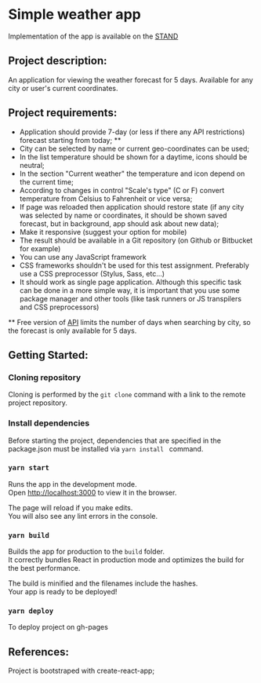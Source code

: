 # Simple weather app

Implementation of the app is available on the [STAND](https://feinminen.github.io/weather-forecast-app/)

## Project description:

An application for viewing the weather forecast for 5 days. Available for any city or user's current coordinates.

## Project requirements:

- Application should provide 7-day (or less if there any API restrictions) forecast starting from
today; **
- City can be selected by name or current geo-coordinates can be used;
- In the list temperature should be shown for a daytime, icons should be neutral;
- In the section "Current weather" the temperature and icon depend on the current time;
- According to changes in control "Scale's type" (C or F) convert temperature from Celsius to
Fahrenheit or vice versa;
- If page was reloaded then application should restore state (if any city was selected by name or
coordinates, it should be shown saved forecast, but in background, app should ask about new
data);
- Make it responsive (suggest your option for mobile)
- The result should be available in a Git repository (on Github or Bitbucket for example)
- You can use any JavaScript framework
- CSS frameworks shouldn't be used for this test assignment. Preferably use a CSS preprocessor
(Stylus, Sass, etc...)
- It should work as single page application. Although this specific task can be done in a more
simple way, it is important that you use some package manager and other tools (like task runners
or JS transpilers and CSS preprocessors)

** Free version of [API](https://openweathermap.org/forecast5) limits the number of days when searching by city, so the forecast is only available for 5 days.

## Getting Started:

### Cloning repository

Cloning is performed by the ```git clone``` command with a link to the remote project repository.

### Install dependencies

Before starting the project, dependencies that are specified in the package.json must be installed via ```yarn install ``` command.

### `yarn start`

Runs the app in the development mode.\
Open [http://localhost:3000](http://localhost:3000) to view it in the browser.

The page will reload if you make edits.\
You will also see any lint errors in the console.


### `yarn build`

Builds the app for production to the `build` folder.\
It correctly bundles React in production mode and optimizes the build for the best performance.

The build is minified and the filenames include the hashes.\
Your app is ready to be deployed!

### `yarn deploy`

To deploy project on gh-pages


## References:

Project is bootstraped with create-react-app;

